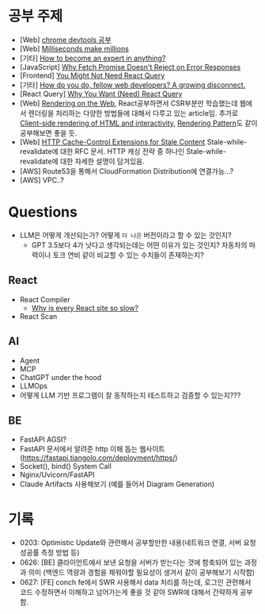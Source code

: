 # 공부 주제

- [Web] [chrome devtools 공부](https://developer.chrome.com/docs/devtools)
- [Web] [Milliseconds make millions](https://web.dev/case-studies/milliseconds-make-millions)
- [기타] [How to become an expert in anything?](https://newsletter.techworld-with-milan.com/p/how-to-become-an-expert-in-anything?ref=dailydev)
- [JavaScript] [Why Fetch Promise Doesn't Reject on Error Responses](https://kettanaito.com/blog/why-fetch-promise-doesnt-reject-on-error-responses)
- [Frontend] [You Might Not Need React Query](https://tkdodo.eu/blog/you-might-not-need-react-query)
- [기타] [How do you do, fellow web developers? A growing disconnect.](https://rakhim.exotext.com/web-developers-a-growing-disconnect)
- [React Query] [Why You Want (Need) React Query](https://tkdodo.eu/blog/why-you-want-react-query)
- [Web] [Rendering on the Web](https://web.dev/articles/rendering-on-the-web), React공부하면서 CSR부분만 학습했는데 웹에서 렌더링을 처리하는 다양한 방법들에 대해서 다루고 있는 article임. 추가로 [Client-side rendering of HTML and interactivity](https://web.dev/articles/client-side-rendering-of-html-and-interactivity), [Rendering Pattern](https://www.patterns.dev/vanilla/rendering-patterns/)도 같이 공부해보면 좋을 듯.
- [Web] [HTTP Cache-Control Extensions for Stale Content](https://datatracker.ietf.org/doc/html/rfc5861) Stale-while-revalidate에 대한 RFC 문서. HTTP 캐싱 전략 중 하나인 Stale-while-revalidate에 대한 자세한 설명이 담겨있음.
- [AWS] Route53을 통해서 CloudFormation Distribution에 연결가능...?
- [AWS] VPC..?

# Questions

- LLM은 어떻게 개선되는가? 어떻게 `더 나은` 버전이라고 할 수 있는 것인지?
  - GPT 3.5보다 4가 낫다고 생각되는데는 어떤 이유가 있는 것인지? 자동차의 마력이나 토크 연비 같이 비교할 수 있는 수치들이 존재하는지?

## React

- React Compiler
  - [Why is every React site so slow?](https://www.youtube.com/watch?v=INLq9RPAYUw)
- React Scan

## AI

- Agent
- MCP
- ChatGPT under the hood
- LLMOps
- 어떻게 LLM 기반 프로그램이 잘 동작하는지 테스트하고 검증할 수 있는지???

## BE

- FastAPI AGSI?
- FastAPI 문서에서 알려준 http 이해 돕는 웹사이트(https://fastapi.tiangolo.com/deployment/https/)
- Socket(), bind() System Call
- Nginx/Uvicorn/FastAPI
- Claude Artifacts 사용해보기 (예를 들어서 Diagram Generation)

# 기록

- 0203: Optimistic Update와 관련해서 공부할만한 내용(네트워크 연결, 서버 요청 성공률 측정 방법 등)
- 0626: [BE] 클라이언트에서 보낸 요청을 서버가 받는다는 것에 함축되어 있는 과정과 의미 (백엔드 역량과 경험을 채워야할 필요성이 생겨서 같이 공부해보기 시작함)
- 0627: [FE] conch fe에서 SWR 사용해서 data 처리를 하는데, 로그인 관련해서 코드 수정하면서 이해하고 넘어가는게 좋을 것 같아 SWR에 대해서 간략하게 공부함.
